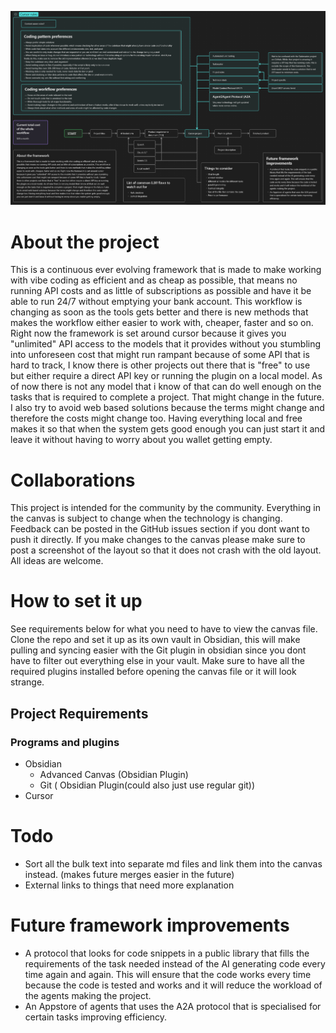 ![Screenshot](images/framework.png)
# About the project
This is a continuous ever evolving framework that is made to make working with vibe coding as efficient and as cheap as possible, that means no running API costs and as little of subscriptions as possible and have it be able to run 24/7 without emptying your bank account. This workflow is changing as soon as the tools gets better and there is new methods that makes the workflow either easier to work with, cheaper, faster and so on. Right now the framework is set around cursor because it gives you "unlimited" API access to the models that it provides without you stumbling into unforeseen cost that might run rampant because of some API that is hard to track, I know there is other projects out there that is "free" to use but either require a direct API key or running the plugin on a local model. As of now there is not any model that i know of that can do well enough on the tasks that is required to complete a project. That might change in the future. I also try to avoid web based solutions because the terms might change and therefore the costs might change too. Having everything local and free makes it so that when the system gets good enough you can just start it and leave it without having to worry about you wallet getting empty. 

# Collaborations
This project is intended for the community by the community. Everything in the canvas is subject to change when the technology is changing. Feedback can be posted in the GitHub issues section if you dont want to push it directly. If you make changes to the canvas please make sure to post a screenshot of the layout so that it does not crash with the old layout. All ideas are welcome. 

# How to set it up
See requirements below for what you need to have to view the canvas file. Clone the repo and set it up as its own vault in Obsidian, this will make pulling and syncing easier with the Git plugin in obsidian since you dont have to filter out everything else in your vault. Make sure to have all the required plugins installed before opening the canvas file or it will look strange. 
## Project Requirements
### Programs and plugins
- Obsidian
	- Advanced Canvas  (Obsidian Plugin)
	- Git ( Obsidian Plugin(could also just use regular git))
- Cursor

# Todo
- Sort all the bulk text into separate md files and link them into the canvas instead. (makes future merges easier in the future)
- External links to things that need more explanation

# Future framework improvements
- A protocol that looks for code snippets in a public library that fills the requirements of the task needed instead of the AI generating code every time again and again. This will ensure that the code works every time because the code is tested and works and it will reduce the workload of the agents making the project.
- An Appstore of agents that uses the A2A protocol that is specialised for certain tasks improving efficiency. 